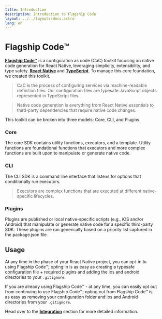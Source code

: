 ```yaml
---
title: Introduction
description: Introduction to Flagship Code
layout: ../../layouts/docs.astro
lang: en
---
```


# Flagship Code™

[**Flagship Code™**](https://github.com/brandingbrand/flagship/tree/feat/flagship-12) is a configuration as code (CaC) toolkit focusing on native code generation for React Native, leveraging simplicity, extensibility, and type safety. [**React Native**](https://reactnative.dev/) and [**TypeScript**](https://typescriptlang.org/). To manage this core foundation, we created this toolkit.


> CaC is the process of configuring services via machine-readable definition files. Our configuration files are typesafe JavaScript objects represented in TypeScript files.



> Native code generation is everything from React Native essentials to third-party dependencies that require native code changes.


This toolkit can be broken into three models: Core, CLI, and Plugins.

### Core

The core SDK contains utility functions, executors, and a template. Utility functions are foundational functions that executors and more complex functions are built upon to manipulate or generate native code.

### CLI

The CLI SDK is a command line interface that listens for options that conditionally run executors.

> Executors are complex functions that are executed at different native-specific lifecycles.

### Plugins

Plugins are published or local native-specific scripts (e.g., iOS and/or Android) that manipulate or generate native code for a specific third-party SDK. These plugins are run generically based on a priority list captured in the package.json file.

## Usage

At any time in the phase of your React Native project, you can opt-in to using Flagship Code™; opting in is as easy as creating a typesafe configuration file + required plugins and adding the ios and android directories to your `.gitignore`.

If you are already using Flagship Code™ - at any time, you can easily opt out from continuing to use Flagship Code™; opting out from Flagship Code™ is as easy as removing your configuration folder and ios and Android directories from your `.gitignore`.

Head over to the [**Integration**](/en/usage/integration) section for more detailed information.
